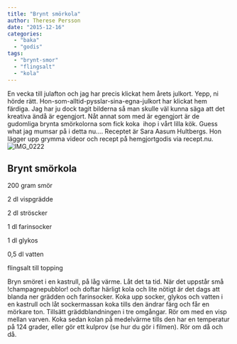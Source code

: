 ```yaml
---
title: "Brynt smörkola"
author: Therese Persson
date: "2015-12-16"
categories: 
  - "baka"
  - "godis"
tags: 
  - "brynt-smor"
  - "flingsalt"
  - "kola"
---
```


En vecka till julafton och jag har precis klickat hem årets julkort. Yepp, ni hörde rätt. Hon-som-alltid-pysslar-sina-egna-julkort har klickat hem färdiga. Jag har ju dock tagit bilderna så man skulle väl kunna säga att det kreativa ändå är egengjort. Nåt annat som med är egengjort är de gudomliga brynta smörkolorna som fick koka  ihop i vårt lilla kök. Guess what jag mumsar på i detta nu.... Receptet är Sara Aasum Hultbergs. Hon lägger upp grymma videor och recept på hemgjortgodis via recept.nu. ![IMG_0222](/static/img/IMG_0222-1020x1020.jpg)

## Brynt smörkola

200 gram smör

2 dl vispgrädde

2 dl ströscker

1 dl farinsocker

1 dl glykos

0,5 dl vatten

flingsalt till topping

Bryn smöret i en kastrull, på låg värme. Låt det ta tid. När det uppstår små !champagnepubblor! och doftar härligt kola och lite nötigt är det dags att blanda ner grädden och farinsocker. Koka upp socker, glykos och vatten i en kastrull och låt sockermassan koka tills den ändrar färg och får en mörkare ton. Tillsätt gräddblandningen i tre omgångar. Rör om med en visp mellan varven. Koka sedan kolan på medelvärme tills den har en temperatur på 124 grader, eller gör ett kulprov (se hur du gör i filmen). Rör om då och då.
